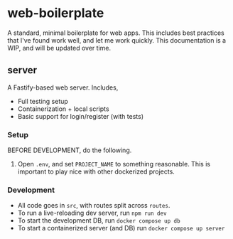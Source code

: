 # web-boilerplate
A standard, minimal boilerplate for web apps. This includes best practices that I've found work well, and let me work quickly. This documentation is a WIP, and will be updated over time.

## server
A Fastify-based web server. Includes,
- Full testing setup
- Containerization + local scripts
- Basic support for login/register (with tests)

### Setup
BEFORE DEVELOPMENT, do the following.
1. Open `.env`, and set `PROJECT_NAME` to something reasonable. This is important to play nice with other dockerized projects.
### Development
- All code goes in `src`, with routes split across `routes`.
- To run a live-reloading dev server, run `npm run dev`
- To start the development DB, run `docker compose up db`
- To start a containerized server (and DB) run `docker compose up server`